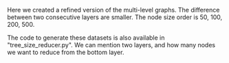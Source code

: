 Here we created a refined version of the multi-level graphs. The difference between two consecutive layers are smaller. The node size order is 50, 100, 200, 500.

The code to generate these datasets is also available in "tree_size_reducer.py". We can mention two layers, and how many nodes we want to reduce from the bottom layer.
